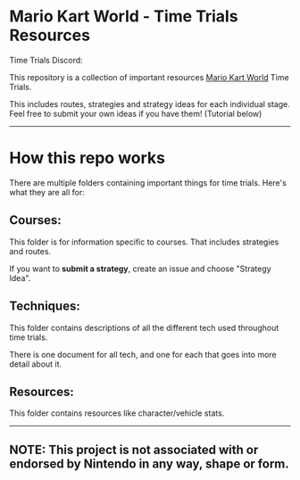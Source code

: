 # Mario Kart World - Time Trials Resources

Time Trials Discord: 

This repository is a collection of important resources [Mario Kart World](https://en.wikipedia.com/wiki/Mario_Kart_World) Time Trials. 

This includes routes, strategies and strategy ideas for each individual stage. 
Feel free to submit your own ideas if you have them! (Tutorial below)

---
# How this repo works

There are multiple folders containing important things for time trials. Here's what they are all for:

## Courses: 
This folder is for information specific to courses. That includes strategies and routes.

If you want to **submit a strategy**, create an issue and choose "Strategy Idea".

## Techniques:
This folder contains descriptions of all the different tech used throughout time trials. 

There is one document for all tech, and one for each that goes into more detail about it.

## Resources:
This folder contains resources like character/vehicle stats.

---
## NOTE: This project is not associated with or endorsed by Nintendo in any way, shape or form.
